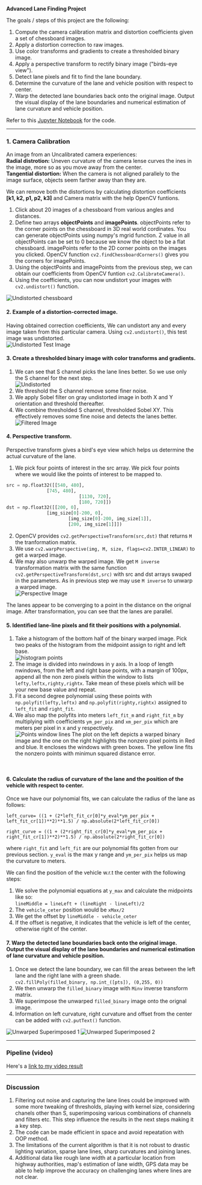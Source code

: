 

**Advanced Lane Finding Project**

The goals / steps of this project are the following:

1. Compute the camera calibration matrix and distortion coefficients given a set of chessboard images.
2. Apply a distortion correction to raw images.
3. Use color transforms and gradients to create a thresholded binary image.
4. Apply a perspective transform to rectify binary image ("birds-eye view").
5. Detect lane pixels and fit to find the lane boundary.
6. Determine the curvature of the lane and vehicle position with respect to center.
7. Warp the detected lane boundaries back onto the original image. Output the visual display of the lane boundaries and numerical estimation of lane curvature and vehicle position.

Refer to this [Jupyter Notebook](./Advanced_Lane_Lines.ipynb) for the code.

---
### 1. Camera Calibration

An image from an Uncalibrated camera experiences: <br>
**Radial distrotion:** Uneven curvature of the camera lense curves the ines in the image, more so as you move away from the center. <br>
**Tangential distortion:** When the camera is not aligned parallely to the image surface, objects seem farther away than they are.

We can remove both the distortions by calculating distortion coefficients **[k1, k2, p1, p2, k3]** and Camera matrix with the help OpenCV funtions.
1. Click about 20 images of a chessboard from various angles and distances.
2. Define two arrays **objectPoints** and **imagePoints**. objectPoints refer to the corner points on the chessboard in 3D real world cordinates. You can generate objectPoints using numpy's mgrid function. Z value in all objectPoints can be set to 0 because we know the object to be a flat chessboard. imagePoints refer to the 2D corner points on the images you clicked. OpenCV function `cv2.findChessboardCorners()` gives you the corners for imagePoints.
3. Using the objectPoints and imagePoints from the previous step, we can obtain our coefficients from OpenCV funtion `cv2.CalibrateCamera()`.
4. Using the coefficients, you can now undistort your images with `cv2.undistort()` function.

![Undistorted chessboard](./output_images/chessboard_undistorted.png)

#### 2. Example of a distortion-corrected image.
Having obtained correction coefficients, We can undistort any and every image taken from this particular camera. Using `cv2.undistort()`, this test image was undistorted.<br>
![Undistorted Test Image](./output_images/undistorted1.png)

#### 3. Create a thresholded binary image with color transforms and gradients.

1. We can see that S channel picks the lane lines better. So we use only the S channel for the next step. <br> ![Undistorted](./output_images/hls.png)
2. We threshold the S channel remove some finer noise.
3. We apply Sobel filter on gray undistorted image in both X and Y orientation and threshold thereafter.
4. We combine thresholded S channel, thresholded Sobel XY. This effectively removes some fine noise and detects the lanes better.<br>
![Filtered Image](./output_images/sobelxy_s.png)

#### 4. Perspective transform.
Perspective transform gives a bird's eye view which helps us determine the actual curvature of the lane.
1. We pick four points of interest in the src array. We pick four points where we would like the points of interest to be mapped to. <br>
  ```python
  src = np.float32([[540, 480],
  			     [745, 480],
                             [1130, 720],
                             [180, 720]])
  dst = np.float32([[200, 0], 
  			     [img_size[0]-200, 0],
                  	     [img_size[0]-200, img_size[1]],
                  	     [200, img_size[1]]])
  ```
2. OpenCV provides `cv2.getPerspectiveTransform(src,dst)` that returns `M` the tranformation matrix.
3. We use `cv2.warpPerspective(img, M, size, flags=cv2.INTER_LINEAR)` to get a warped image.
4. We may also unwarp the warped image. We get `M inverse` transformation matrix with the same function `cv2.getPerspectiveTransform(dst,src)` with src and dst arrays swaped in the parameters. As in previous step we may use `M inverse` to unwarp a warped image.<br>
![Perspective Image](./output_images/perspective.png)

The lanes appear to be converging to a point in the distance on the orignal image. After transformation, you can see that the lanes are parallel.

#### 5. Identified lane-line pixels and fit their positions with a polynomial.
1. Take a histogram of the bottom half of the binary warped image. Pick two peaks of the histogram from the midpoint assign to right and left base. <br>
  ![histogram points](./output_images/base_points_hist.png)
2. The image is divided into nwindows in y axis. In a loop of length nwindows, from the left and right base points, with a margin of 100px, append all the non zero pixels within the window to lists `lefty,leftx,righty,rightx`. Take mean of these pixels which will be your new base value and repeat.
3. Fit a second degree polynomial using these points with `np.polyfit(lefty,leftx)` and `np.polyfit(righty,rightx)` assigned to `left_fit` and `right_fit`.
4. We also map the polyfits into meters `left_fit_m` and `right_fit_m` by multiplying with coefficients `ym_per_pix` and `xm_per_pix` which are meters per pixel in x and y respectively.<br>
![Points window lines](./output_images/window_line_points.png)
The plot on the left depicts a warped binary image and the one on the right highlights the nonzero pixel points in Red and blue. It encloses the windows with green boxes. The yellow line fits the nonzero points with minimun squared distance error.
<br>

#### 6. Calculate the radius of curvature of the lane and the position of the vehicle with respect to center.

Once we have our polynomial fits, we can calculate the radius of the lane as follows:

`left_curve= ((1 + (2*left_fit_cr[0]*y_eval*ym_per_pix + left_fit_cr[1])**2)**1.5) / np.absolute(2*left_fit_cr[0])`

`right_curve = ((1 + (2*right_fit_cr[0]*y_eval*ym_per_pix + right_fit_cr[1])**2)**1.5) / np.absolute(2*right_fit_cr[0])`

where `right_fit` and `left_fit` are our polynomial fits gotten from our previous section. `y_eval` is the max y range and `ym_per_pix` helps us map the curvature to meters.

We can find the position of the vehicle w.r.t the center with the following steps:
1. We solve the polynomial equations at `y_max` and calculate the midpoints like so: <br>
`lineMiddle = lineLeft + (lineRight - lineLeft)/2`
2. The `vehicle_ceter` position would be `xMax/2`
3. We get the offset by `lineMiddle - vehicle_ceter`
4. If the offset is negative, it indicates that the vehicle is left of the center, otherwise right of the center.

#### 7. Warp the detected lane boundaries back onto the original image. Output the visual display of the lane boundaries and numerical estimation of lane curvature and vehicle position.

1. Once we detect the lane boundary, we can fill the areas between the left lane and the right lane with a green shade. <br>
`cv2.fillPoly(filled_binary, np.int_([pts]), (0,255, 0))`
2. We then unwarp the `filled_binary` image with `Minv` inverse transform matrix.
3. We superimpose the unwarped `filled_binary` image onto the orignal image.
4. Information on left curvature, right curvature and offset from the center can be added with `cv2.putText()` function. <br>

![Unwarped Superimposed 1](./output_images/unwarp_lane1.png)
![Unwarped Superimposed 2](./output_images/unwarp_lane.png)

---

### Pipeline (video)

Here's a [link to my video result](./project_video.mp4)

---

### Discussion
1. Filtering out noise and capturing the lane lines could be improved with some more tweaking of thresholds, playing with kernel size, considering chanels other than S, superimposing various combinations of channels and filters etc. This step influence the results in the next steps making it a key step.
2. The code can be made efficient in space and avoid repeatation with OOP method.
3. The limitations of the current algorithm is that it is not robust to drastic lighting variation, sparse lane lines, sharp curvatures and joining lanes.
4. Additional data like rough lane width at a particular location from highway authorities, map's estimation of lane width, GPS data  may be able to help improve the accuracy on challenging lanes where lines are not clear.
